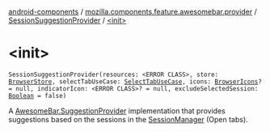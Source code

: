 [android-components](../../index.md) / [mozilla.components.feature.awesomebar.provider](../index.md) / [SessionSuggestionProvider](index.md) / [&lt;init&gt;](./-init-.md)

# &lt;init&gt;

`SessionSuggestionProvider(resources: <ERROR CLASS>, store: `[`BrowserStore`](../../mozilla.components.browser.state.store/-browser-store/index.md)`, selectTabUseCase: `[`SelectTabUseCase`](../../mozilla.components.feature.tabs/-tabs-use-cases/-select-tab-use-case/index.md)`, icons: `[`BrowserIcons`](../../mozilla.components.browser.icons/-browser-icons/index.md)`? = null, indicatorIcon: <ERROR CLASS>? = null, excludeSelectedSession: `[`Boolean`](https://kotlinlang.org/api/latest/jvm/stdlib/kotlin/-boolean/index.html)` = false)`

A [AwesomeBar.SuggestionProvider](../../mozilla.components.concept.awesomebar/-awesome-bar/-suggestion-provider/index.md) implementation that provides suggestions based on the sessions in the
[SessionManager](#) (Open tabs).

